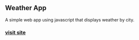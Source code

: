 <h2>Weather App</h2>
 A simple web app using javascript that displays weather by city.
<h3><a href="https://vivekthakurcse.github.io/WeatherLy/">visit site</a></h3>
